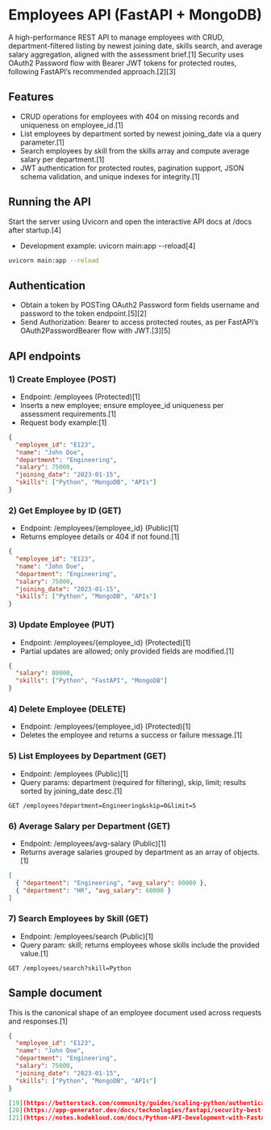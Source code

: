 

# Employees API (FastAPI + MongoDB)

A high-performance REST API to manage employees with CRUD, department-filtered listing by newest joining date, skills search, and average salary aggregation, aligned with the assessment brief.[1]
Security uses OAuth2 Password flow with Bearer JWT tokens for protected routes, following FastAPI’s recommended approach.[2][3]

## Features

- CRUD operations for employees with 404 on missing records and uniqueness on employee_id.[1]
- List employees by department sorted by newest joining_date via a query parameter.[1]
- Search employees by skill from the skills array and compute average salary per department.[1]
- JWT authentication for protected routes, pagination support, JSON schema validation, and unique indexes for integrity.[1]


## Running the API

Start the server using Uvicorn and open the interactive API docs at /docs after startup.[4]
- Development example: uvicorn main:app --reload[4]

```bash
uvicorn main:app --reload
```

## Authentication

- Obtain a token by POSTing OAuth2 Password form fields username and password to the token endpoint.[5][2]
- Send Authorization: Bearer <token> to access protected routes, as per FastAPI’s OAuth2PasswordBearer flow with JWT.[3][5]

## API endpoints

### 1) Create Employee (POST)
- Endpoint: /employees (Protected)[1]
- Inserts a new employee; ensure employee_id uniqueness per assessment requirements.[1]
- Request body example:[1]
```json
{
  "employee_id": "E123",
  "name": "John Doe",
  "department": "Engineering",
  "salary": 75000,
  "joining_date": "2023-01-15",
  "skills": ["Python", "MongoDB", "APIs"]
}
```

### 2) Get Employee by ID (GET)
- Endpoint: /employees/{employee_id} (Public)[1]
- Returns employee details or 404 if not found.[1]
```json
{
  "employee_id": "E123",
  "name": "John Doe",
  "department": "Engineering",
  "salary": 75000,
  "joining_date": "2023-01-15",
  "skills": ["Python", "MongoDB", "APIs"]
}
```

### 3) Update Employee (PUT)
- Endpoint: /employees/{employee_id} (Protected)[1]
- Partial updates are allowed; only provided fields are modified.[1]
```json
{
  "salary": 80000,
  "skills": ["Python", "FastAPI", "MongoDB"]
}
```

### 4) Delete Employee (DELETE)
- Endpoint: /employees/{employee_id} (Protected)[1]
- Deletes the employee and returns a success or failure message.[1]

### 5) List Employees by Department (GET)
- Endpoint: /employees (Public)[1]
- Query params: department (required for filtering), skip, limit; results sorted by joining_date desc.[1]
```http
GET /employees?department=Engineering&skip=0&limit=5
```

### 6) Average Salary per Department (GET)
- Endpoint: /employees/avg-salary (Public)[1]
- Returns average salaries grouped by department as an array of objects.[1]
```json
[
  { "department": "Engineering", "avg_salary": 80000 },
  { "department": "HR", "avg_salary": 60000 }
]
```

### 7) Search Employees by Skill (GET)
- Endpoint: /employees/search (Public)[1]
- Query param: skill; returns employees whose skills include the provided value.[1]
```http
GET /employees/search?skill=Python
```

## Sample document

This is the canonical shape of an employee document used across requests and responses.[1]
```json
{
  "employee_id": "E123",
  "name": "John Doe",
  "department": "Engineering",
  "salary": 75000,
  "joining_date": "2023-01-15",
  "skills": ["Python", "MongoDB", "APIs"]
}

[19](https://betterstack.com/community/guides/scaling-python/authentication-fastapi/)
[20](https://app-generator.dev/docs/technologies/fastapi/security-best-practices.html)
[21](https://notes.kodekloud.com/docs/Python-API-Development-with-FastAPI/Advanced-FastAPI/Creating-A-Token)

